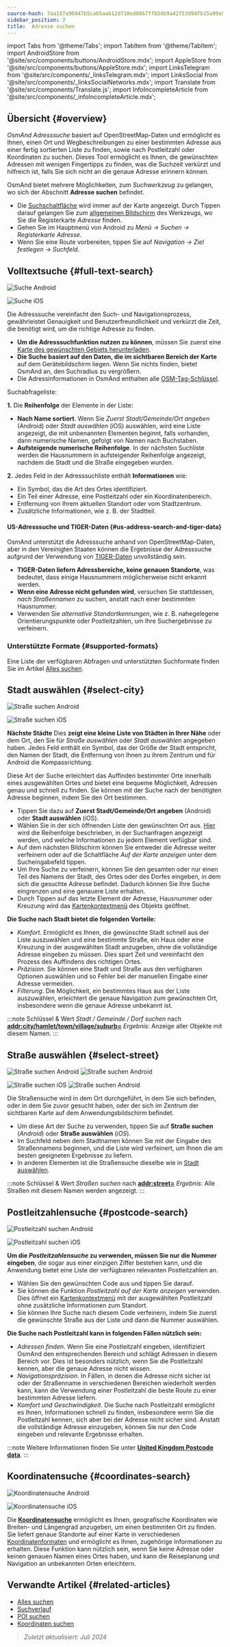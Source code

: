 ```yaml
---
source-hash: 7aa187a96947b5ca65aab12d710ed0867ffb5db9a42f53d9dfb15a99a9107f74
sidebar_position: 2
title:  Adresse suchen
---
```

import Tabs from '@theme/Tabs';
import TabItem from '@theme/TabItem';
import AndroidStore from '@site/src/components/buttons/AndroidStore.mdx';
import AppleStore from '@site/src/components/buttons/AppleStore.mdx';
import LinksTelegram from '@site/src/components/_linksTelegram.mdx';
import LinksSocial from '@site/src/components/_linksSocialNetworks.mdx';
import Translate from '@site/src/components/Translate.js';
import InfoIncompleteArticle from '@site/src/components/_infoIncompleteArticle.mdx';


<InfoIncompleteArticle/>

## Übersicht {#overview}

*OsmAnd Adresssuche* basiert auf OpenStreetMap-Daten und ermöglicht es Ihnen, einen Ort und Wegbeschreibungen zu einer bestimmten Adresse aus einer fertig sortierten Liste zu finden, sowie nach Postleitzahl oder Koordinaten zu suchen. Dieses Tool ermöglicht es Ihnen, die gewünschten Adressen mit wenigen Fingertipps zu finden, was die Suchzeit verkürzt und hilfreich ist, falls Sie sich nicht an die genaue Adresse erinnern können.

OsmAnd bietet mehrere Möglichkeiten, zum *Suchwerkzeug* zu gelangen, wo sich der Abschnitt **Adresse suchen** befindet.

- Die [Suchschaltfläche](../widgets/map-buttons.md#search) wird immer auf der Karte angezeigt. Durch Tippen darauf gelangen Sie zum [allgemeinen Bildschirm](#full-text-search) des Werkzeugs, wo Sie die Registerkarte *Adresse* finden.
- Gehen Sie im Hauptmenü von Android zu *Menü → Suchen → Registerkarte Adresse*.
- Wenn Sie eine Route vorbereiten, tippen Sie auf *Navigation → Ziel festlegen → Suchfeld*.


## Volltextsuche {#full-text-search}

<Tabs groupId="operating-systems">

<TabItem value="android" label="Android">

![Suche Android](@site/static/img/search/search_address_2_andr.png)

</TabItem>

<TabItem value="ios" label="iOS">

![Suche iOS](@site/static/img/search/street_search_ios.png)

</TabItem>

</Tabs>

Die Adresssuche vereinfacht den Such- und Navigationsprozess, gewährleistet Genauigkeit und Benutzerfreundlichkeit und verkürzt die Zeit, die benötigt wird, um die richtige Adresse zu finden.

- **Um die Adresssuchfunktion nutzen zu können**, müssen Sie zuerst eine [Karte des gewünschten Gebiets herunterladen](../start-with/download-maps.md).
- **Die Suche basiert auf den Daten, die im sichtbaren Bereich der Karte** auf dem Gerätebildschirm liegen. Wenn Sie nichts finden, bietet OsmAnd an, den Suchradius zu vergrößern.
- Die Adressinformationen in OsmAnd enthalten alle [OSM-Tag-Schlüssel](https://wiki.openstreetmap.org/w/index.php?title=Key:addr).


Suchabfrageliste:

**1.** Die **Reihenfolge** der Elemente in der Liste:

- **Nach Name sortiert**. Wenn Sie *Zuerst Stadt/Gemeinde/Ort angeben* (Android) oder *Stadt auswählen* (iOS) auswählen, wird eine Liste angezeigt, die mit unbenannten Elementen beginnt, falls vorhanden, dann numerische Namen, gefolgt von Namen nach Buchstaben.
- **Aufsteigende numerische Reihenfolge**. In der nächsten Suchliste werden die Hausnummern in aufsteigender Reihenfolge angezeigt, nachdem die Stadt und die Straße eingegeben wurden.

**2.** Jedes Feld in der Adresssuchliste enthält **Informationen** wie:

- Ein Symbol, das die Art des Ortes identifiziert.
- Ein Teil einer Adresse, eine Postleitzahl oder ein Koordinatenbereich.
- Entfernung von Ihrem aktuellen Standort oder vom Stadtzentrum.
- Zusätzliche Informationen, wie z. B. der Stadtteil.


#### US-Adresssuche und TIGER-Daten {#us-address-search-and-tiger-data}

OsmAnd unterstützt die Adresssuche anhand von OpenStreetMap-Daten, aber in den Vereinigten Staaten können die Ergebnisse der Adresssuche aufgrund der Verwendung von [TIGER-Daten](https://wiki.openstreetmap.org/wiki/TIGER) unvollständig sein.

- **TIGER-Daten liefern Adressbereiche, keine genauen Standorte**, was bedeutet, dass einige Hausnummern möglicherweise nicht erkannt werden.
- **Wenn eine Adresse nicht gefunden wird**, versuchen Sie stattdessen, *nach Straßennamen* zu suchen, anstatt nach einer bestimmten Hausnummer.
- Verwenden Sie *alternative Standortkennungen*, wie z. B. nahegelegene Orientierungspunkte oder Postleitzahlen, um Ihre Suchergebnisse zu verfeinern.


### Unterstützte Formate {#supported-formats}

Eine Liste der verfügbaren Abfragen und unterstützten Suchformate finden Sie im Artikel [Alles suchen](./search-all.md#basic-queries).


## Stadt auswählen {#select-city}

<Tabs groupId="operating-systems">

<TabItem value="android" label="Android">

![Straße suchen Android](@site/static/img/search/town_search_android.png)

</TabItem>

<TabItem value="ios" label="iOS">

![Straße suchen iOS](@site/static/img/search/town_search_ios.png)

</TabItem>

</Tabs>

**Nächste Städte**
Dies **zeigt eine kleine Liste von Städten in Ihrer Nähe** oder dem Ort, den Sie für *Straße auswählen* oder *Stadt auswählen* angegeben haben. Jedes Feld enthält ein Symbol, das der Größe der Stadt entspricht, den Namen der Stadt, die Entfernung von Ihnen zu ihrem Zentrum und für Android die Kompassrichtung.

Diese Art der Suche erleichtert das Auffinden bestimmter Orte innerhalb eines ausgewählten Ortes und bietet eine bequeme Möglichkeit, Adressen genau und schnell zu finden. Sie können mit der Suche nach der benötigten Adresse beginnen, indem Sie den Ort bestimmen.

- Tippen Sie dazu auf **Zuerst Stadt/Gemeinde/Ort angeben** (Android) oder **Stadt auswählen** (iOS).
- Wählen Sie in der sich öffnenden Liste den gewünschten Ort aus. [Hier](#full-text-search) wird die Reihenfolge beschrieben, in der Suchanfragen angezeigt werden, und welche Informationen zu jedem Element verfügbar sind.
- Auf dem nächsten Bildschirm können Sie entweder die Adresse weiter verfeinern oder auf die Schaltfläche *Auf der Karte anzeigen* unter dem Sucheingabefeld tippen.
- Um Ihre Suche zu verfeinern, können Sie den gesamten oder nur einen Teil des Namens der Stadt, des Ortes oder des Dorfes eingeben, in dem sich die gesuchte Adresse befindet. Dadurch können Sie Ihre Suche eingrenzen und eine genauere Liste erhalten.
- Durch Tippen auf das letzte Element der Adresse, Hausnummer oder Kreuzung wird das [Kartenkontextmenü](../map/map-context-menu.md#select-an-object-single-tap) des Objekts geöffnet.

**Die Suche nach Stadt bietet die folgenden Vorteile:**

- *Komfort*. Ermöglicht es Ihnen, die gewünschte Stadt schnell aus der Liste auszuwählen und eine bestimmte Straße, ein Haus oder eine Kreuzung in der ausgewählten Stadt anzugeben, ohne die vollständige Adresse eingeben zu müssen. Dies spart Zeit und vereinfacht den Prozess des Auffindens des richtigen Ortes.
- *Präzision*. Sie können eine Stadt und Straße aus den verfügbaren Optionen auswählen und so Fehler bei der manuellen Eingabe einer Adresse vermeiden.
- *Filterung*. Die Möglichkeit, ein bestimmtes Haus aus der Liste auszuwählen, erleichtert die genaue Navigation zum gewünschten Ort, insbesondere wenn die genaue Adresse unbekannt ist.

:::note Schlüssel & Wert
*Stadt / Gemeinde / Dorf suchen* nach [**addr:city/hamlet/town/village/suburb=**](https://wiki.openstreetmap.org/w/index.php?title=Key:addr)
*Ergebnis*: Anzeige aller Objekte mit diesem Namen.
:::


## Straße auswählen {#select-street}

<Tabs groupId="operating-systems">

<TabItem value="android" label="Android">

![Straße suchen Android](@site/static/img/search/street_search.png) ![Straße suchen Android](@site/static/img/search/street_search_1.png)

</TabItem>

<TabItem value="ios" label="iOS">

![Straße suchen iOS](@site/static/img/search/address_street_search_3_ios.png) ![Straße suchen Android](@site/static/img/search/address_street_search_4_ios.png)

</TabItem>

</Tabs>

Die Straßensuche wird in dem Ort durchgeführt, in dem Sie sich befinden, oder in dem Sie zuvor gesucht haben, oder der sich im Zentrum der sichtbaren Karte auf dem Anwendungsbildschirm befindet.

- Um diese Art der Suche zu verwenden, tippen Sie auf **Straße suchen** (*Android*) oder **Straße auswählen** (*iOS*).
- Im Suchfeld neben dem Stadtnamen können Sie mit der Eingabe des Straßennamens beginnen, und die Liste wird verfeinert, um Ihnen die am besten geeigneten Ergebnisse zu liefern.
- In anderen Elementen ist die Straßensuche dieselbe wie in [Stadt auswählen](#select-city).

:::note Schlüssel & Wert
*Straßen suchen* nach [**addr:street=**](https://wiki.openstreetmap.org/w/index.php?title=Key:addr)
*Ergebnis*: Alle Straßen mit diesem Namen werden angezeigt.
:::


## Postleitzahlensuche {#postcode-search}

<Tabs groupId="operating-systems">

<TabItem value="android" label="Android">

![Postleitzahl suchen Android](@site/static/img/search/postcode_android.png)

</TabItem>

<TabItem value="ios" label="iOS">

![Postleitzahl suchen iOS](@site/static/img/search/postcode_ios.png)

</TabItem>

</Tabs>

**Um die *Postleitzahlensuche* zu verwenden, müssen Sie nur die Nummer eingeben**, die sogar aus einer einzigen Ziffer bestehen kann, und die Anwendung bietet eine Liste der verfügbaren relevanten Postleitzahlen an.

- Wählen Sie den gewünschten Code aus und tippen Sie darauf.
- Sie können die Funktion *Postleitzahl auf der Karte anzeigen* verwenden. Dies öffnet ein [Kartenkontextmenü](../map/map-context-menu.md#select-an-object-single-tap) mit der ausgewählten Postleitzahl ohne zusätzliche Informationen zum Standort.
- Sie können Ihre Suche nach diesem Code verfeinern, indem Sie zuerst die gewünschte Straße aus der Liste und dann die Nummer auswählen.

**Die Suche nach Postleitzahl kann in folgenden Fällen nützlich sein:**

- *Adressen finden*. Wenn Sie eine Postleitzahl eingeben, identifiziert OsmAnd den entsprechenden Bereich und schlägt Adressen in diesem Bereich vor. Dies ist besonders nützlich, wenn Sie die Postleitzahl kennen, aber die genaue Adresse nicht wissen.
- *Navigationspräzision*. In Fällen, in denen die Adresse nicht sicher ist oder der Straßenname in verschiedenen Bereichen wiederholt werden kann, kann die Verwendung einer Postleitzahl die beste Route zu einer bestimmten Adresse liefern.
- *Komfort und Geschwindigkeit*. Die Suche nach Postleitzahl ermöglicht es Ihnen, Informationen schnell zu finden, insbesondere wenn Sie die Postleitzahl kennen, sich aber bei der Adresse nicht sicher sind. Anstatt die vollständige Adresse einzugeben, können Sie nur den Code eingeben und relevante Ergebnisse erhalten.

:::note
Weitere Informationen finden Sie unter **[United Kingdom Postcode data](https://github.com/hvdwolf/OsmAnd-UKpostcodes/releases)**.
:::


## Koordinatensuche {#coordinates-search}

<Tabs groupId="operating-systems">

<TabItem value="android" label="Android">

![Koordinatensuche Android](@site/static/img/search/coordinates_search_android.png)

</TabItem>

<TabItem value="ios" label="iOS">

![Koordinatensuche iOS](@site/static/img/search/coordinates_search_ios.png)

</TabItem>

</Tabs>

Die [**Koordinatensuche**](../search/search-coordinates.md) ermöglicht es Ihnen, geografische Koordinaten wie Breiten- und Längengrad anzugeben, um einen bestimmten Ort zu finden. Sie liefert genaue Standorte auf einer Karte in verschiedenen [Koordinatenformaten](../search/search-coordinates.md#coordinates-search) und ermöglicht es Ihnen, zugehörige Informationen zu erhalten. Diese Funktion kann nützlich sein, wenn Sie keine Adresse oder keinen genauen Namen eines Ortes haben, und kann die Reiseplanung und Navigation an unbekannten Orten erleichtern.


## Verwandte Artikel {#related-articles}

- [Alles suchen](./search-all.md)
- [Suchverlauf](./search-history.md)
- [POI suchen](./search-poi.md)
- [Koordinaten suchen](./search-coordinates.md)

> *Zuletzt aktualisiert: Juli 2024*